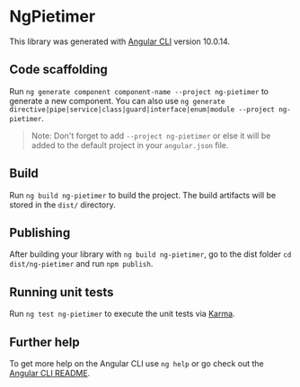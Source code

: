# NgPietimer

This library was generated with [Angular CLI](https://github.com/angular/angular-cli) version 10.0.14.

## Code scaffolding

Run `ng generate component component-name --project ng-pietimer` to generate a new component. You can also use `ng generate directive|pipe|service|class|guard|interface|enum|module --project ng-pietimer`.
> Note: Don't forget to add `--project ng-pietimer` or else it will be added to the default project in your `angular.json` file. 

## Build

Run `ng build ng-pietimer` to build the project. The build artifacts will be stored in the `dist/` directory.

## Publishing

After building your library with `ng build ng-pietimer`, go to the dist folder `cd dist/ng-pietimer` and run `npm publish`.

## Running unit tests

Run `ng test ng-pietimer` to execute the unit tests via [Karma](https://karma-runner.github.io).

## Further help

To get more help on the Angular CLI use `ng help` or go check out the [Angular CLI README](https://github.com/angular/angular-cli/blob/master/README.md).
